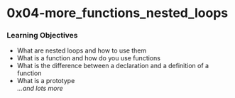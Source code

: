 # 0x04-more_functions_nested_loops  
  
### Learning Objectives  
- What are nested loops and how to use them  
- What is a function and how do you use functions  
- What is the difference between a declaration and a definition of a function  
- What is a prototype  
*...and lots more*
